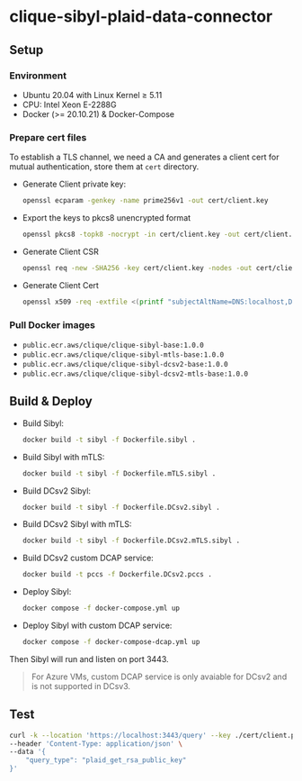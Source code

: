# clique-sibyl-plaid-data-connector

## Setup

### Environment 

- Ubuntu 20.04 with Linux Kernel ≥ 5.11
- CPU: Intel Xeon E-2288G
- Docker (>= 20.10.21) & Docker-Compose

### Prepare cert files

To establish a TLS channel, we need a CA and generates a client cert for mutual authentication, store them at `cert` directory.

* Generate Client private key:
 
  ```bash
  openssl ecparam -genkey -name prime256v1 -out cert/client.key
  ```

* Export the keys to pkcs8 unencrypted format 
  
  ```bash
  openssl pkcs8 -topk8 -nocrypt -in cert/client.key -out cert/client.pkcs8
  ```

* Generate Client CSR 
  
  ```bash
  openssl req -new -SHA256 -key cert/client.key -nodes -out cert/client.csr
  ```

* Generate Client Cert 

  ```bash
  openssl x509 -req -extfile <(printf "subjectAltName=DNS:localhost,DNS:www.example.com") -days 3650 -in cert/client.csr -CA cert/ca.crt -CAkey cert/ca.key -CAcreateserial -out cert/client.crt
  ```

### Pull Docker images

* `public.ecr.aws/clique/clique-sibyl-base:1.0.0`
* `public.ecr.aws/clique/clique-sibyl-mtls-base:1.0.0`
* `public.ecr.aws/clique/clique-sibyl-dcsv2-base:1.0.0`
* `public.ecr.aws/clique/clique-sibyl-dcsv2-mtls-base:1.0.0`
## Build & Deploy

* Build Sibyl: 

  ```bash
  docker build -t sibyl -f Dockerfile.sibyl .
  ```

* Build Sibyl with mTLS: 

  ```bash
  docker build -t sibyl -f Dockerfile.mTLS.sibyl .
  ```

* Build DCsv2 Sibyl:

  ```bash
  docker build -t sibyl -f Dockerfile.DCsv2.sibyl .
  ```

* Build DCsv2 Sibyl with mTLS:

  ```bash
  docker build -t sibyl -f Dockerfile.DCsv2.mTLS.sibyl .
  ```

* Build DCsv2 custom DCAP service:

  ```bash
  docker build -t pccs -f Dockerfile.DCsv2.pccs .
  ```

* Deploy Sibyl:

  ```bash
  docker compose -f docker-compose.yml up
  ```

* Deploy Sibyl with custom DCAP service:

  ```bash
  docker compose -f docker-compose-dcap.yml up
  ```

Then Sibyl will run and listen on port 3443.

> For Azure VMs, custom DCAP service is only avaiable for DCsv2 and is not supported in DCsv3.

## Test

```bash
curl -k --location 'https://localhost:3443/query' --key ./cert/client.pkcs8 --cert ./cert/client.crt \
--header 'Content-Type: application/json' \
--data '{
    "query_type": "plaid_get_rsa_public_key"
}'
```
